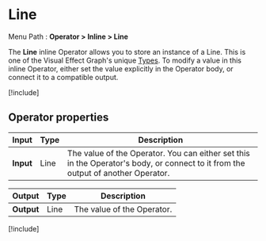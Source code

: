 # Line

Menu Path : **Operator > Inline > Line**

The **Line** inline Operator allows you to store an instance of a Line. This is one of the Visual Effect Graph's unique [Types](VisualEffectGraphTypeReference.md). To modify a value in this inline Operator, either set the value explicitly in the Operator body, or connect it to a compatible output.

[!include[](Snippets/Operator-InlineIntro.md)]


## Operator properties

| **Input** | **Type** | **Description**                                              |
| --------- | -------- | ------------------------------------------------------------ |
| **Input** | Line   | The value of the Operator. You can either set this in the Operator's body, or connect to it from the output of another Operator. |

| **Output** | **Type** | **Description**            |
| ---------- | -------- | -------------------------- |
| **Output** | Line   | The value of the Operator. |

[!include[](Snippets/Operator-InlineNotes.md)]

